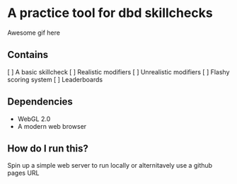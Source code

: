 # A practice tool for dbd skillchecks
Awesome gif here

## Contains
[ ] A basic skillcheck
[ ] Realistic modifiers 
[ ] Unrealistic modifiers 
[ ] Flashy scoring system 
[ ] Leaderboards 

## Dependencies
- WebGL 2.0
- A modern web browser

## How do I run this?
Spin up a simple web server to run locally or alternitavely use a github pages URL
